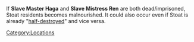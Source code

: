 If **Slave Master Haga** and **Slave Mistress Ren** are both
dead/imprisoned, Stoat residents becomes malnourished. It could also
occur even if Stoat is already
"[half-destroyed](Stoat/Half-destroyed "wikilink")" and vice versa.

[Category:Locations](Category:Locations "wikilink")